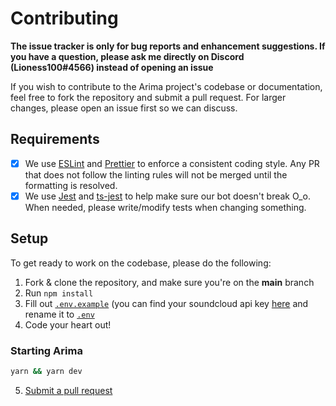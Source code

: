 # Contributing

**The issue tracker is only for bug reports and enhancement suggestions. If you
have a question, please ask me directly on Discord (Lioness100#4566) instead of
opening an issue**

If you wish to contribute to the Arima project's codebase or documentation, feel
free to fork the repository and submit a pull request. For larger changes,
please open an issue first so we can discuss.

## Requirements

- [x] We use [ESLint](https://eslint.org) and [Prettier](https://prettier.io/)
      to enforce a consistent coding style. Any PR that does not follow the
      linting rules will not be merged until the formatting is resolved.
- [x] We use [Jest](https://jestjs.io/) and
      [ts-jest](https://kulshekhar.github.io/ts-jest/) to help make sure our bot
      doesn't break O_o. When needed, please write/modify tests when changing
      something.

## Setup

To get ready to work on the codebase, please do the following:

1. Fork & clone the repository, and make sure you're on the **main** branch
2. Run `npm install`
3. Fill out [`.env.example`](../.env.example) (you can find your soundcloud api
   key [here](https://runkit.com/lioness100/602153c28cacf5001ae3c7e7) and rename
   it to [`.env`](../.env)
4. Code your heart out!

### Starting Arima

```sh
yarn && yarn dev
```

5. [Submit a pull request](./PULL_REQUEST_TEMPLATE)

